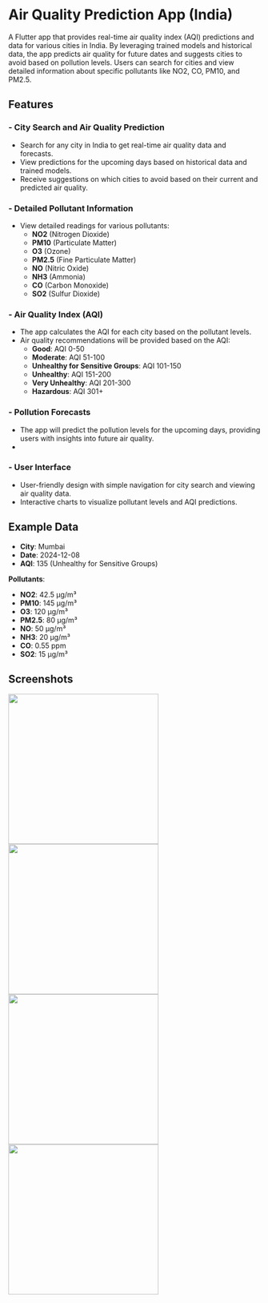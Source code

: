 # Air Quality Prediction App (India)

A Flutter app that provides real-time air quality index (AQI) predictions and data for various cities in India. By leveraging trained models and historical data, the app predicts air quality for future dates and suggests cities to avoid based on pollution levels. Users can search for cities and view detailed information about specific pollutants like NO2, CO, PM10, and PM2.5.

## Features

### - City Search and Air Quality Prediction
- Search for any city in India to get real-time air quality data and forecasts.
- View predictions for the upcoming days based on historical data and trained models.
- Receive suggestions on which cities to avoid based on their current and predicted air quality.

### - Detailed Pollutant Information
- View detailed readings for various pollutants:
  - **NO2** (Nitrogen Dioxide)
  - **PM10** (Particulate Matter)
  - **O3** (Ozone)
  - **PM2.5** (Fine Particulate Matter)
  - **NO** (Nitric Oxide)
  - **NH3** (Ammonia)
  - **CO** (Carbon Monoxide)
  - **SO2** (Sulfur Dioxide)

### - Air Quality Index (AQI)
- The app calculates the AQI for each city based on the pollutant levels.
- Air quality recommendations will be provided based on the AQI:
  - **Good**: AQI 0-50
  - **Moderate**: AQI 51-100
  - **Unhealthy for Sensitive Groups**: AQI 101-150
  - **Unhealthy**: AQI 151-200
  - **Very Unhealthy**: AQI 201-300
  - **Hazardous**: AQI 301+

### - Pollution Forecasts
- The app will predict the pollution levels for the upcoming days, providing users with insights into future air quality.
- 
### - User Interface
- User-friendly design with simple navigation for city search and viewing air quality data.
- Interactive charts to visualize pollutant levels and AQI predictions.


## Example Data

- **City**: Mumbai
- **Date**: 2024-12-08
- **AQI**: 135 (Unhealthy for Sensitive Groups)


**Pollutants**:
- **NO2**: 42.5 µg/m³
- **PM10**: 145 µg/m³
- **O3**: 120 µg/m³
- **PM2.5**: 80 µg/m³
- **NO**: 50 µg/m³
- **NH3**: 20 µg/m³
- **CO**: 0.55 ppm
- **SO2**: 15 µg/m³
  
 ## Screenshots

<img src="https://github.com/user-attachments/assets/5cfcfc44-28cd-4c01-a37a-f44af049492a" width="300"/>

<img src="https://github.com/user-attachments/assets/f02c2aec-d542-44c6-8a82-ca76b302b501" width="300"/>

<img src="(https://github.com/user-attachments/assets/fd621ab8-4789-42b6-9ef0-83b833bfbbb4" width="300"/>

<img src="https://github.com/user-attachments/assets/858dd56f-c144-4a22-b419-679d53a681b9" width="300"/>


